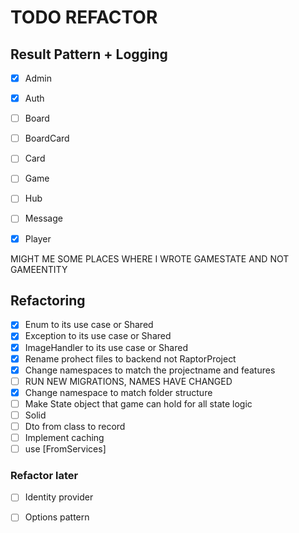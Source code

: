 # TODO REFACTOR

## Result Pattern + Logging
- [x] Admin
- [x] Auth
- [ ] Board
- [ ] BoardCard
- [ ] Card
- [ ] Game 
- [ ] Hub
- [ ] Message
- [x] Player


MIGHT ME SOME PLACES WHERE I WROTE GAMESTATE AND NOT GAMEENTITY

## Refactoring
- [x] Enum to its use case or Shared
- [x] Exception to its use case or Shared
- [x] ImageHandler to its use case or Shared
- [x] Rename prohect files to backend not RaptorProject
- [x] Change namespaces to match the projectname and features
- [ ] RUN NEW MIGRATIONS, NAMES HAVE CHANGED
- [x] Change namespace to match folder structure
- [ ] Make State object that game can hold for all state logic
- [ ] Solid
- [ ] Dto from class to record
- [ ] Implement caching
- [ ] use [FromServices]

### Refactor later
- [ ] Identity provider
- [ ] Options pattern

